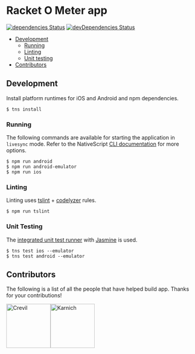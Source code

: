 # Racket O Meter app

<!--[![Build Status](https://travis-ci.org/racketometer/frontend-application.svg?branch=master)](https://travis-ci.org/racketometer/frontend-application)-->
[![dependencies Status](https://david-dm.org/racketometer/frontend-application/status.svg)](https://david-dm.org/racketometer/frontend-application)
[![devDependencies Status](https://david-dm.org/racketometer/frontend-application/dev-status.svg)](https://david-dm.org/racketometer/frontend-application?type=dev)

* [Development](#development)
  * [Running](#running)
  * [Linting](#linting)
  * [Unit testing](#unit-testing)
* [Contributors](#contributors)


<h2 id="development">Development</h2>

Install platform runtimes for iOS and Android and npm dependencies.

```
$ tns install
```

<h3 id="running">Running</h3>

The following commands are available for starting the application in `livesync` mode.
Refer to the NativeScript [CLI documentation](https://github.com/NativeScript/nativescript-cli#the-commands) for more options.
```
$ npm run android
$ npm run android-emulator
$ npm run ios
```

<h3 id="linting">Linting</h3>

Linting uses [tslint](https://www.npmjs.com/package/tslint) + [codelyzer](https://github.com/mgechev/codelyzer) rules.

```
$ npm run tslint
```

<h3 id="unit-testing">Unit Testing</h3>

The [integrated unit test runner](http://docs.nativescript.org/core-concepts/testing) with [Jasmine](http://jasmine.github.io/) is used.

```
$ tns test ios --emulator
$ tns test android --emulator
```

<h2 id="contributors">Contributors</h2>

The following is a list of all the people that have helped build app. Thanks for your contributions!

[<img alt="Crevil" src="https://avatars.githubusercontent.com/u/6881694?v=3&s=117" width="117">](https://github.com/Crevil)[<img alt="Karnich" src="https://avatars.githubusercontent.com/u/6881674?v=3&s=117" width="117">](https://github.com/Karnich)

<!-- Note: The table above get generated with the following commands -->
<!-- npm run contributes -->
<!-- paste the result into this section -->
